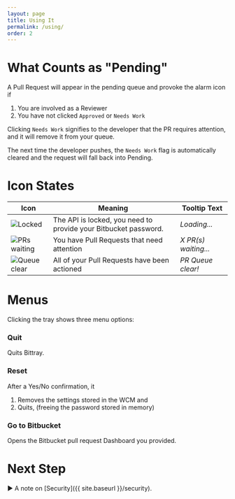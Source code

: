```yaml
---
layout: page
title: Using It
permalink: /using/
order: 2
---
```


# What Counts as "Pending"

A Pull Request will appear in the pending queue and provoke the alarm icon if

1. You are involved as a Reviewer
1. You have not clicked `Approved` or `Needs Work`

Clicking `Needs Work` signifies to the developer that the PR requires attention, and it will remove it from your queue.

The next time the developer pushes, the `Needs Work` flag is automatically cleared and the request will fall back into Pending.

# Icon States

|Icon|Meaning|Tooltip Text|
|---|---|---|
|![Locked](/assets/lock.png)|The API is locked, you need to provide your Bitbucket password.|_Loading..._|
|![PRs waiting](/assets/alarm.png)|You have Pull Requests that need attention|_X PR(s) waiting..._|
|![Queue clear](/assets/checkmark.png)|All of your Pull Requests have been actioned|_PR Queue clear!_|

# Menus

Clicking the tray shows three menu options:

### Quit

Quits Bittray.

### Reset

After a Yes/No confirmation, it

1. Removes the settings stored in the WCM and
1. Quits, (freeing the password stored in memory)

### Go to Bitbucket

Opens the Bitbucket pull request Dashboard you provided.

# Next Step

:arrow_forward: A note on [Security]({{ site.baseurl }}/security).